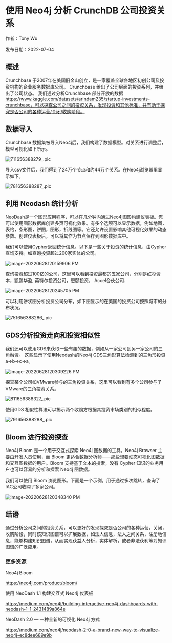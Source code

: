# 使用 Neo4j 分析 CrunchDB 公司投资关系

作者：Tony Wu

发布日期：2022-07-04

## 概述

Crunchbase 于2007年在美国旧金山创立，是一家覆盖全球各地区初创公司及投资机构的企业服务数据库公司。 Crunchbase 给出了公司层面的投资系列，并给出了公司状态。 我们通过分析Crunchbase 部分开放的数据 https://www.kaggle.com/datasets/arindam235/startup-investments-crunchbase，可以探查公司之间的投资关系，发现投资和其他标准，并有助于探究是否公司的各种运营/关闭/收购阶段。

## 数据导入

Crunchbase 数据集被导入Neo4j后，我们构建了数据模型。对关系进行调整后，模型可视化如下所示。

![711656388279_.pic](analyze-crunchbase-investments-with-neo4j/711656388279_.pic.jpg)

导入csv文件后，我们得到了24万个节点和约44万个关系。在Neo4j浏览器里显示如下。

![781656388287_.pic](analyze-crunchbase-investments-with-neo4j/781656388287_.pic.jpg)

## 利用 Neodash 统计分析

NeoDash是一个图形应用程序，可以在几分钟内通过Neo4j图形构建仪表板。您可以使用图形数据库创建多页可视化效果。有多个选项可以显示数据，例如地图，表格，条形图，饼图，图形，折线图等。它还允许设置影响其他可视化效果的动态参数。创建仪表板后，可以将其作为节点保存到图形数据库中。

我们可以使用Cypher返回统计信息。以下是一些关于投资的统计信息，由Cypher查询支持。如查询投资超过200家实体的公司。

![image-20220628120159906 PM](analyze-crunchbase-investments-with-neo4j/image-20220628120159906%20PM.png)

查询投资超过100亿的公司，这里可以看到投资最都的五家公司，分别是红杉资本，凯鹏华盈, 英特尔投资公司，恩颐投资， Accel合伙公司.

![image-20220628120245705 PM](analyze-crunchbase-investments-with-neo4j/image-20220628120245705%20PM.png)

可以利用饼状图分析投资公司分布，如下图显示的在美国的投资公司按照城市的分布状况。

![751656388286_.pic](analyze-crunchbase-investments-with-neo4j/751656388286_.pic.jpg)

## GDS分析投资走向和投资相似性

我们还可以使用GDS来获取一些有趣的数据，例如从一家公司到另一家公司的三角融资。 这些显示了使用Neodash的Neo4j GDS三角形算法检测到的三角形投资a->b->c->a。

![image-20220628120309226 PM](analyze-crunchbase-investments-with-neo4j/image-20220628120309226%20PM.png)

探查某个公司如VMware参与的三角投资关系，这里可以看到有多个公司参与了VMware的三角投资关系。

![811656388327_.pic](analyze-crunchbase-investments-with-neo4j/811656388327_.pic.jpg)

使用GDS 相似性算法可以揭示两个收购方根据其投资市场类别的相似程度。

![791656388288_.pic](analyze-crunchbase-investments-with-neo4j/791656388288_.pic.jpg)

## Bloom 进行投资探查

Neo4j Bloom 是一个用于交互式探索 Neo4j 图数据的工具。Neo4j Browser 主要由开发人员使用，而 Bloom 更适合数据分析师——那些想要动态可视化图数据和交互图数据的用户。Bloom 支持基于文本的搜索，没有 Cypher 知识的业务用户也可以容易的分析和探索 Neo4j 图数据。

我们可以使用 Bloom 浏览图形。下面是一个示例，用于通过多次跳转，查询了IAC公司收购了多家公司。

![image-20220628120348340 PM](analyze-crunchbase-investments-with-neo4j/image-20220628120348340%20PM.png)

## 结语

通过分析公司之间的投资关系，可以更好的发现探究是否公司的各种运营，关闭，收购阶段，同时该知识图谱可以扩展数据，如法人信息，法人之间关系，注册地信息，能够构建知识图谱，从而实现获益人分析，实体解析，或者非法获利等对知识图谱的广泛应用。

### 更多资源

Neo4j Bloom

https://neo4j.com/product/bloom/ 

使用 NeoDash 1.1 构建交互式 Neo4j 仪表板

https://medium.com/neo4j/building-interactive-neo4j-dashboards-with-neodash-1-1-2431489a864e

NeoDash 2.0 — 一种全新的可视化 Neo4j 方式

https://medium.com/neo4j/neodash-2-0-a-brand-new-way-to-visualize-neo4j-ec8dee689e9b

